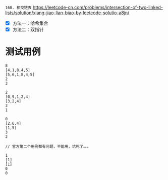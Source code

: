 
`160. 相交链表` https://leetcode-cn.com/problems/intersection-of-two-linked-lists/solution/xiang-jiao-lian-biao-by-leetcode-solutio-a8jn/
- [x] 方法一：哈希集合
- [x] 方法二：双指针

# 测试用例

```
8
[4,1,8,4,5]
[5,6,1,8,4,5]
2
3

2
[0,9,1,2,4]
[3,2,4]
3
1

0
[2,6,4]
[1,5]
3
2

// 官方第二个用例都有问题，不能用，坑死了。。。

1
[1]
[1]
0
0
```

